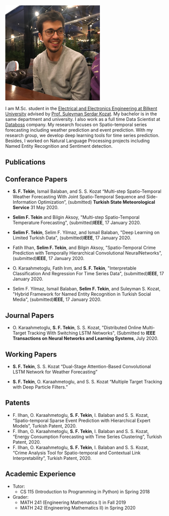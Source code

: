 
<img src="profile.png" alt="drawing" width="300"/>

I am M.Sc. student in the [Electrical and Electronics Engineering at Bilkent University](https://ee.bilkent.edu.tr/en/) advised by [Prof. Suleyman Serdar Kozat](http://kilyos.ee.bilkent.edu.tr/~kozat/). My bachelor is in the same department and university. I also work as a full time Data Scientist at [Databoss](http://data-boss.com.tr) company. My research focuses on Spatio-temporal series forecasting including weather prediction and event prediction. With my research group, we develop deep learning tools for time series prediction. Besides, I worked on Natural Language Processing projects including Named Entity Recognition and Sentiment detection. 

## Publications

## Conferance Papers

* **S. F. Tekin**, Ismail Balaban, and S. S. Kozat “Multi-step Spatio-Temporal Weather Forecasting With Joint Spatio-Temporal Sequence and Side-Information Optimization”, (submitted) **Turkish  State  Meteorological  Service** 31 May 2020.

* **Selim F. Tekin** and Bilgin Aksoy, "Multi-step Spatio-Temporal Temperature Forecasting", (submitted)**IEEE**, 17 January 2020.

* **Selim F. Tekin**, Selim F. Yilmaz, and Ismail Balaban, "Deep Learning on Limited Turkish Data", (submitted)**IEEE**, 17 January 2020.

* Fatih Ilhan, **Selim F. Tekin**, and Bilgin Aksoy, "Spatio-Temporal Crime Prediction with Temporally Hierarchical Convolutional NeuralNetworks", (submitted)**IEEE**, 17 January 2020.

* O. Karaahmetoglu, Fatih Irım, and **S. F. Tekin**, "Interpretable Classification And Regression For Time Series Data", (submitted)**IEEE**, 17 January 2020.

* Selim F. Yilmaz, Ismail Balaban, **Selim F. Tekin**, and Suleyman S. Kozat, "Hybrid Framework for Named Entity Recognition in Turkish Social Media", (submitted)**IEEE**, 17 January 2020.

## Journal Papers

* O. Karaahmetoglu, **S. F. Tekin**, S. S. Kozat, "Distributed Online Multi-Target Tracking With Switching LSTM Networks", (Submitted to **IEEE Transactions on Neural Networks and Learning Systems**, July 2020.

## Working Papers

* **S. F. Tekin**, S. S. Kozat “Dual-Stage Attention-Based Convolutional LSTM Network for Weather Forecasting”

* **S. F. Tekin**, O. Karaahmetoglu, and S. S. Kozat “Multiple Target Tracking with Deep Particle Filters.”

## Patents

* F. Ilhan, O. Karaahmetoglu, **S. F. Tekin**, I. Balaban and S. S. Kozat, “Spatio-temporal Sparse Event Prediction with Hierarchical Expert Models”, Turkish Patent, 2020.
* F. Ilhan, O. Karaahmetoglu, **S. F. Tekin**, I. Balaban and S. S. Kozat, “Energy Consumption Forecasting with Time Series Clustering”, Turkish Patent, 2020.
* F. Ilhan, O. Karaahmetoglu, **S. F. Tekin**, I. Balaban and S. S. Kozat, “Crime Analysis Tool for Spatio-temporal and Contextual Link Interpretability”, Turkish Patent, 2020.

## Academic Experience
* Tutor:
  * CS 115 (Introduction to Programming in Python) in Spring 2018
* Grader:
  * MATH 241 (Engineering Mathematics I) in Fall 2019
  * MATH 242 (Engineering Mathematics II) in Spring 2020



<!-- Please don't remove this: Grab your social icons from https://github.com/carlsednaoui/gitsocial -->
